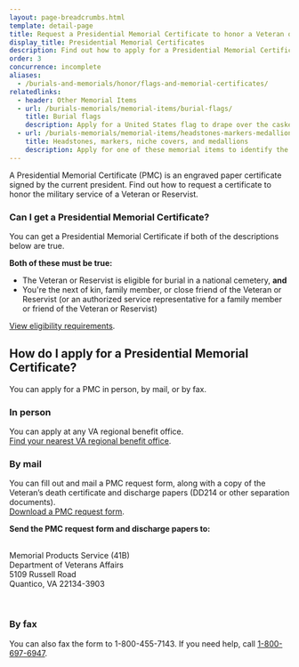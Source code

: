 ```yaml
---
layout: page-breadcrumbs.html
template: detail-page
title: Request a Presidential Memorial Certificate to honor a Veteran or Reservist
display_title: Presidential Memorial Certificates
description: Find out how to apply for a Presidential Memorial Certificate (PMC) to honor the military service of a Veteran or Reservist. A PMC is an engraved paper certificate signed by the current president of the United States.
order: 3
concurrence: incomplete
aliases:
  - /burials-and-memorials/honor/flags-and-memorial-certificates/
relatedlinks:
  - header: Other Memorial Items
  - url: /burials-memorials/memorial-items/burial-flags/
    title: Burial flags
    description: Apply for a United States flag to drape over the casket (or coffin) or place with the urn of a Veteran or Reservist.
  - url: /burials-memorials/memorial-items/headstones-markers-medallions/
    title: Headstones, markers, niche covers, and medallions
    description: Apply for one of these memorial items to identify the burial place of a Veteran or eligible family member.
---
```


<div class="va-introtext">

A Presidential Memorial Certificate (PMC) is an engraved paper certificate signed by the current president. Find out how to request a certificate to honor the military service of a Veteran or Reservist.

</div>

<div class="feature">

### Can I get a Presidential Memorial Certificate?

You can get a Presidential Memorial Certificate if both of the descriptions below are true.

**Both of these must be true:**
- The Veteran or Reservist is eligible for burial in a national cemetery, **and**
- You're the next of kin, family member, or close friend of the Veteran or Reservist (or an authorized service representative for a family member or friend of the Veteran or Reservist) <br>

[View eligibility requirements](/burials-memorials/eligibility/).
</div>

## How do I apply for a Presidential Memorial Certificate?

You can apply for a PMC in person, by mail, or by fax.

### In person

You can apply at any VA regional benefit office.<br>
[Find your nearest VA regional benefit office](/find-locations/?facilityType=benefits).

### By mail

You can fill out and mail a PMC request form, along with a copy of the Veteran’s death certificate and discharge papers (DD214 or other separation documents). <br>
[Download a PMC request form](https://www.va.gov/vaforms/va/pdf/VA40-0247.pdf).

**Send the PMC request form and discharge papers to:**
<br><br>
<p class="va-address-block">
    Memorial Products Service (41B)<br>
    Department of Veterans Affairs<br>
    5109 Russell Road<br>
    Quantico, VA 22134-3903<br>
</p>
<br>

### By fax
You can also fax the form to 1-800-455-7143. If you need help, call <a href="tel:+18006976947">1-800-697-6947</a>.

